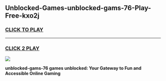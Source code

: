
## Unblocked-Games-unblocked-gams-76-Play-Free-kxo2j
<h3>
<a href="https://premium76.site?title=unblocked-gams-76&ref=09A">CLICK TO PLAY</a></h3>
<hr>

<h3>
<a href="https://premium76.site?title=unblocked-gams-76&ref=09A">CLICK 2 PLAY</a>
  
</h3>

<a href="https://premium76.site?title=unblocked-gams-76&ref=09A"><img src="https://clearcache.store/games.png"></a>


**unblocked-gams-76 games unblocked: Your Gateway to Fun and Accessible Online Gaming**
